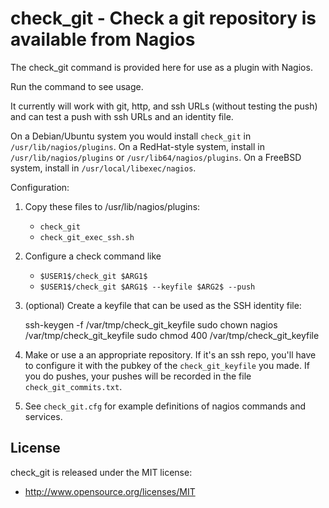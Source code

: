 check_git - Check a git repository is available from Nagios
===========================================================

The check_git command is provided here for use as a plugin with Nagios.

Run the command to see usage.

It currently will work with git, http, and ssh URLs (without testing the push)
and can test a push with ssh URLs and an identity file.

On a Debian/Ubuntu system you would install `check_git` in
`/usr/lib/nagios/plugins`.  On a RedHat-style system, install in
`/usr/lib/nagios/plugins` or `/usr/lib64/nagios/plugins`.  On a FreeBSD
system, install in `/usr/local/libexec/nagios`.

Configuration:

1. Copy these files to /usr/lib/nagios/plugins:

   * `check_git`
   * `check_git_exec_ssh.sh`

2. Configure a check command like

   * `$USER1$/check_git $ARG1$`
   * `$USER1$/check_git $ARG1$ --keyfile $ARG2$ --push`

3. (optional) Create a keyfile that can be used as the SSH identity file:

	ssh-keygen -f /var/tmp/check_git_keyfile
	sudo chown nagios /var/tmp/check_git_keyfile
	sudo chmod 400 /var/tmp/check_git_keyfile

4. Make or use a an appropriate repository.  If it's an ssh repo,
you'll have to configure it with the pubkey of the `check_git_keyfile`
you made.  If you do pushes, your pushes will be recorded in the
file `check_git_commits.txt`.

5. See `check_git.cfg` for example definitions of nagios commands and services.

License
-------

check_git is released under the MIT license:

* http://www.opensource.org/licenses/MIT
